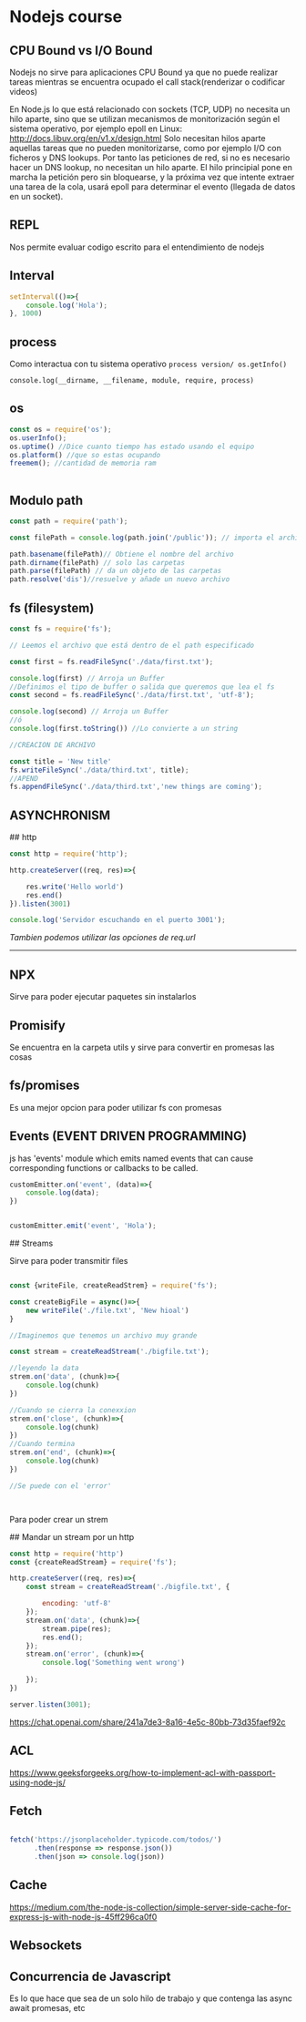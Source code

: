 # Nodejs course

## CPU Bound vs I/O Bound

Nodejs no sirve para aplicaciones CPU Bound ya que no puede realizar tareas mientras se encuentra ocupado el call stack(renderizar o codificar videos)

En Node.js lo que está relacionado con sockets (TCP, UDP) no necesita un hilo aparte, sino que se utilizan mecanismos de monitorización según el sistema operativo, por ejemplo epoll en Linux:
http://docs.libuv.org/en/v1.x/design.html
Solo necesitan hilos aparte aquellas tareas que no pueden monitorizarse, como por ejemplo I/O con ficheros y DNS lookups. Por tanto las peticiones de red, si no es necesario hacer un DNS lookup, 
no necesitan un hilo aparte. El hilo principial pone en marcha la petición pero sin bloquearse, y la próxima vez que intente extraer una tarea de la cola, usará epoll para determinar el evento 
(llegada de datos en un socket).

## REPL 

Nos permite evaluar codigo escrito para el entendimiento de nodejs

## Interval
```js
setInterval(()=>{
    console.log('Hola');
}, 1000)
```

## process

Como interactua con tu sistema operativo `process version/ os.getInfo()`

`console.log(__dirname, __filename, module, require, process)`

## os

```js
const os = require('os');
os.userInfo();
os.uptime() //Dice cuanto tiempo has estado usando el equipo
os.platform() //que so estas ocupando
freemem(); //cantidad de memoria ram
 
```


## Modulo path

```js
const path = require('path');

const filePath = console.log(path.join('/public')); // importa el archivo independientemente de el os y las rutas de el sistema operativo

path.basename(filePath)// Obtiene el nombre del archivo 
path.dirname(filePath) // solo las carpetas
path.parse(filePath) // da un objeto de las carpetas
path.resolve('dis')//resuelve y añade un nuevo archivo

```

## fs (filesystem)

```js
const fs = require('fs');

// Leemos el archivo que está dentro de el path especificado

const first = fs.readFileSync('./data/first.txt');

console.log(first) // Arroja un Buffer
//Definimos el tipo de buffer o salida que queremos que lea el fs
const second = fs.readFileSync('./data/first.txt', 'utf-8');

console.log(second) // Arroja un Buffer 
//ó
console.log(first.toString()) //Lo convierte a un string

//CREACION DE ARCHIVO

const title = 'New title'
fs.writeFileSync('./data/third.txt', title);
//APEND
fs.appendFileSync('./data/third.txt','new things are coming');

```

## ASYNCHRONISM

## http
```js
const http = require('http');

http.createServer((req, res)=>{

    res.write('Hello world')
    res.end()
}).listen(3001)

console.log('Servidor escuchando en el puerto 3001');
```

*Tambien podemos utilizar las opciones de req.url*

----------------------------------------------------------------

## NPX

Sirve para poder ejecutar paquetes sin instalarlos


## Promisify

Se encuentra en la carpeta utils y sirve para convertir en promesas las cosas

## fs/promises 

Es una mejor opcion para poder utilizar fs con promesas


## Events (EVENT DRIVEN PROGRAMMING)

js has 'events' module which emits named events that can cause corresponding functions or callbacks to be called.

```js
customEmitter.on('event', (data)=>{
    console.log(data);
})


customEmitter.emit('event', 'Hola');
```

## Streams

Sirve para poder transmitir files

```js

const {writeFile, createReadStrem} = require('fs');

const createBigFile = async()=>{
    new writeFile('./file.txt', 'New hioal')
} 

//Imaginemos que tenemos un archivo muy grande

const stream = createReadStream('./bigfile.txt');

//leyendo la data
strem.on('data', (chunk)=>{
    console.log(chunk)
})

//Cuando se cierra la conexxion
strem.on('close', (chunk)=>{
    console.log(chunk)
})
//Cuando termina
strem.on('end', (chunk)=>{
    console.log(chunk)
})

//Se puede con el 'error'




```

Para poder crear un strem

## Mandar un stream por un http

```js
const http = require('http')
const {createReadStream} = require('fs');

http.createServer((req, res)=>{
    const stream = createReadStream('./bigfile.txt', {

        encoding: 'utf-8'
    });
    stream.on('data', (chunk)=>{
        stream.pipe(res);
        res.end();
    });
    stream.on('error', (chunk)=>{
        console.log('Something went wrong')
        
    });
})

server.listen(3001); 

```
https://chat.openai.com/share/241a7de3-8a16-4e5c-80bb-73d35faef92c

## ACL 
https://www.geeksforgeeks.org/how-to-implement-acl-with-passport-using-node-js/

## Fetch

```js

fetch('https://jsonplaceholder.typicode.com/todos/')
      .then(response => response.json())
      .then(json => console.log(json))
```

## Cache
https://medium.com/the-node-js-collection/simple-server-side-cache-for-express-js-with-node-js-45ff296ca0f0

## Websockets
## Concurrencia de Javascript
Es lo que hace que sea de un solo hilo de trabajo y que contenga las async await promesas, etc
 
